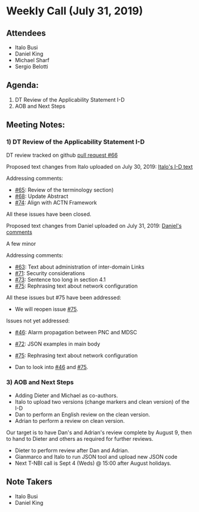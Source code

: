 # Weekly Call (July 31, 2019)

## Attendees  
- Italo Busi
- Daniel King
- Michael Sharf
- Sergio Belotti

## Agenda:  

1) DT Review of the Applicability Statement I-D
2) AOB and Next Steps

## Meeting Notes:  
 
### 1) DT Review of the Applicability Statement I-D

DT review tracked on github [pull request #66](https://github.com/danielkinguk/transport-nbi/pull/66)

Proposed text changes from Italo uploaded on July 30, 2019: [Italo's I-D text](https://github.com/danielkinguk/transport-nbi/files/3447099/draft-ietf-ccamp-transport-nbi-app-statement-ib-2019-07-30.docx)

Addressing comments:
- [#65](https://github.com/danielkinguk/transport-nbi/issues/65): Review of the terminology section)
- [#68](https://github.com/danielkinguk/transport-nbi/issues/68): Update Abstract
- [#74](https://github.com/danielkinguk/transport-nbi/issues/74): Align with ACTN Framework

All these issues have been closed.

Proposed text changes from Daniel uploaded on July 31, 2019: [Daniel's comments]( https://github.com/danielkinguk/transport-nbi/files/3451228/draft-ietf-ccamp-transport-nbi-app-statement-05-English-Review-DK-Comments.docx)

A few minor 

Addressing comments:
- [#63](https://github.com/danielkinguk/transport-nbi/issues/63): Text about administration of inter-domain Links
- [#71](https://github.com/danielkinguk/transport-nbi/issues/71): Security considerations
- [#73](https://github.com/danielkinguk/transport-nbi/issues/73): Sentence too long in section 4.1
- [#75](https://github.com/danielkinguk/transport-nbi/issues/75): Rephrasing text about network configuration

All these issues but #75 have been addressed:
- We will reopen issue [#75](https://github.com/danielkinguk/transport-nbi/issues/75).

Issues not yet addressed:
- [#46](https://github.com/danielkinguk/transport-nbi/issues/46): Alarm propagation between PNC and MDSC
- [#72](https://github.com/danielkinguk/transport-nbi/issues/72): JSON examples in main body
- [#75](https://github.com/danielkinguk/transport-nbi/issues/75): Rephrasing text about network configuration

- Dan to look into [#46](https://github.com/danielkinguk/transport-nbi/issues/46) and [#75](https://github.com/danielkinguk/transport-nbi/issues/75).

### 3) AOB and Next Steps

- Adding Dieter and Michael as co-authors. 
- Italo to upload two versions (change markers and clean version) of the I-D
- Dan to perform an English review on the clean version. 
- Adrian to perform a review on clean version.

Our target is to have Dan's and Adrian's review complete by August 9, then to hand to Dieter and others as required for further reviews. 

- Dieter to perform review after Dan and Adrian. 
- Gianmarco and Italo to run JSON tool and upload new JSON code
- Next T-NBI call is Sept 4 (Weds) @ 15:00 after August holidays. 

## Note Takers  
- Italo Busi
- Daniel King
